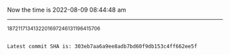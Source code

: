 Now the time is 2022-08-09 08:44:48 am

---

<small>1872117134132201697246131196415706</small>

```txt

Latest commit SHA is: 303eb7aa6a9ee8adb7bd60f9db153c4ff662ee5f
```
